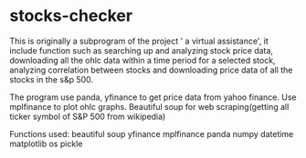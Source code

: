 # stocks-checker
This is originally a subprogram of the project ' a virtual assistance', it include function such as searching up and analyzing stock price data, downloading all the ohlc data within a time period for a selected stock, analyzing correlation between stocks and downloading price data of all the stocks in the s&amp;p 500. 

The program use panda, yfinance to get price data from yahoo finance. Use mplfinance to plot ohlc graphs. Beautiful soup for web scraping(getting all ticker symbol of S&P 500 from wikipedia)

Functions used:
beautiful soup 
yfinance
mplfinance
panda
numpy 
datetime
matplotlib
os
pickle
